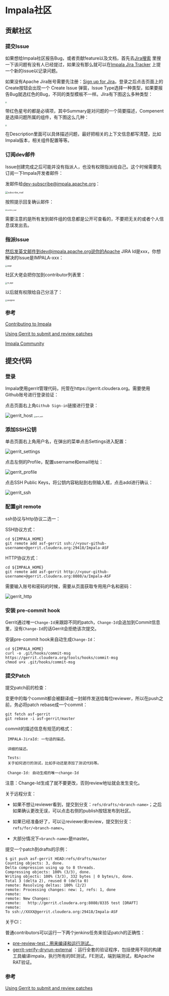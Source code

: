 # Impala社区

## 贡献社区

### 提交Issue

如果想给Impala社区报告Bug，或者贡献feature以及文档，首先去[Jira搜索](https://issues.apache.org/jira/issues/?jql=project%20%3D%20IMPALA) 里搜一下该问题有没有人已经提过，如果没有那么就可以在[Impala Jira Tracker](https://issues.apache.org/jira/projects/IMPALA/) 上提一个新的issue以记录问题。

如果没有Apache Jira账号需要先注册：[Sign up for Jira](https://issues.apache.org/jira/secure/Signup!default.jspa)。登录之后点击页面上的Create按钮会出现一个 Create Issue 弹窗，Issue Type选择一种类型，如果要报告Bug就选红色的Bug，不同的类型模板不一样。JIra有下图这么多种类型：

<img src="./impala_community.assets/image-20211127193713690.png" style="zoom: 33%;" />



带红色星号的都是必填项，其中Summary是对问题的一个简要描述，Compenent是选择问题所属的组件，有下图这么几种：

<img src="./impala_community.assets/image-20211127194757733.png" style="zoom: 33%;" />

在Description里面可以具体描述问题，最好把相关的上下文信息都写清楚，比如Impala版本，相关组件配置等等。

### 订阅dev邮件

Issue创建完成之后可能并没有指派人，也没有权限指派给自己。这个时候需要先订阅一下Impala开发者邮件：

发邮件给[dev-subscribe@impala.apache.org](mailto:dev-subscribe@impala.apache.org)：

<img src="./impala_community.assets/subscribe_mail.png" alt="subscribe_mail" style="zoom: 50%;" />

按照提示回复确认邮件：

<img src="./impala_community.assets/confirm_mail.png" alt="confirm_mail" style="zoom: 35%;" />

需要注意的是所有发到邮件组的信息都是公开可查看的，不要把无关的或者个人信息误发出去。

### 指派Issue

然后发英文邮件到dev@impala.apache.org说你的Apache JIRA Id是xxx，你想解决的Issue是IMPALA-xxx：

<img src="./impala_community.assets/asign.png" alt="asign" style="zoom:40%;" />

社区大佬会把你加到contributor列表里：

<img src="./impala_community.assets/re_aign.png" alt="re_aign" style="zoom: 40%;" />

以后就有权限给自己分活了：

<img src="./impala_community.assets/assignee.png" alt="assignee" style="zoom: 40%;" />

### 参考

[Contributing to Impala](https://cwiki.apache.org/confluence/display/IMPALA/Contributing+to+Impala)

[Using Gerrit to submit and review patches](https://cwiki.apache.org/confluence/display/IMPALA/Using+Gerrit+to+submit+and+review+patches)

[Impala Community](https://impala.apache.org/community.html)

## 提交代码

### 登录

Impala使用gerrit管理代码，托管在https://gerrit.cloudera.org。需要使用Github账号进行登录验证：

点击页面右上角`Github Sign-in`链接进行登录：

<img src="./impala_community.assets/gerrit_host-9582739.png" alt="gerrit_host"  />

<img src="./impala_community.assets/gerrit_auth.png" alt="gerrit_auth" style="zoom:33%;" />

### 添加SSH公钥

单击页面右上角用户名，在弹出的菜单点击Settings进入配置：

![gerrit_settings](./impala_community.assets/gerrit_settings.png)

点击左侧的Profile，配置username和email地址：

![gerrit_profile](./impala_community.assets/gerrit_profile.png)

点击SSH Public Keys，将公钥内容粘贴到右侧输入框，点击add进行确认：

![gerrit_ssh](./impala_community.assets/gerrit_ssh.png)

### 配置git remote

ssh协议与http协议二选一：

SSH协议方式：

```shell
cd ${IMPALA_HOME}
git remote add asf-gerrit ssh://<your-github-username>@gerrit.cloudera.org:29418/Impala-ASF

```

HTTP协议方式：

```shell
cd ${IMPALA_HOME}
git remote add asf-gerrit http://<your-github-username>@gerrit.cloudera.org:8080/a/Impala-ASF
```

需要输入账号和密码的时候，需要从页面获取专用用户名和密码：

![gerrit_http](./impala_community.assets/gerrit_http.png)

### 安装 pre-commit hook

Gerrit通过唯一`Change-Id`来跟踪不同的patch，`Change-Id`会追加到Commit信息里，没有`Change-Id`的话Gerrit会拒绝该次提交。

安装pre-commit hook来自动生成`Change-Id`：

```shell
cd ${IMPALA_HOME}
curl -o .git/hooks/commit-msg https://gerrit.cloudera.org/tools/hooks/commit-msg
chmod u+x .git/hooks/commit-msg
```

### 提交Patch

提交patch前的检查：

变更中的每个commit都会被翻译成一封邮件发送给每位reviewer，所以在push之前，务必将patch rebase成一个commit：

```shell
git fetch asf-gerrit
git rebase -i asf-gerrit/master
```

commit的描述信息有规范的格式：

```
 IMPALA-JiraId: 一句话的描述。
 
 详细的描述。
 
 Tests:
 关于如何进行的测试，比如手动还是添加了测试代码等。
 
 Change-Id: 自动生成的唯一change-Id
```

注意：Change-Id生成了就不要更改，否则review地址就会发生变化。

关于远程分支：

- 如果不想让reviewer看到，提交到分支：`refs/drafts/<branch-name>`；之后如果确认更改无误，可以点击右侧的publish按钮发布到社区。

- 如果已经准备好了，可以让reviewer来review，提交到分支：`refs/for/<branch-name>`。
- 大部分情况下`<branch-name>`是master。

提交一个patch到drafts的示例：

```
$ git push asf-gerrit HEAD:refs/drafts/master
Counting objects: 3, done.
Delta compression using up to 8 threads.
Compressing objects: 100% (3/3), done.
Writing objects: 100% (3/3), 332 bytes | 0 bytes/s, done.
Total 3 (delta 2), reused 0 (delta 0)
remote: Resolving deltas: 100% (2/2)
remote: Processing changes: new: 1, refs: 1, done
remote:
remote: New Changes:
remote:   http://gerrit.cloudera.org:8080/8335 test [DRAFT]
remote:
To ssh://XXXX@gerrit.cloudera.org:29418/Impala-ASF
```

关于CI：

普通contributors可以运行一下两个jenkins任务来验证patch的正确性：

- [pre-review-test：用来编译和运行测试。](https://jenkins.impala.io/job/pre-review-test/build?delay=0sec)
- [gerrit-verify-dryrun-external](https://jenkins.impala.io/job/gerrit-verify-dryrun-external/build?delay=0sec) ：运行全套的验证程序，包括使用不同的构建工具编译impala，执行所有的BE测试，FE测试，端到端测试，和Apache RAT验证。

### 参考

[Using Gerrit to submit and review patches](https://cwiki.apache.org/confluence/display/IMPALA/Using+Gerrit+to+submit+and+review+patches)

